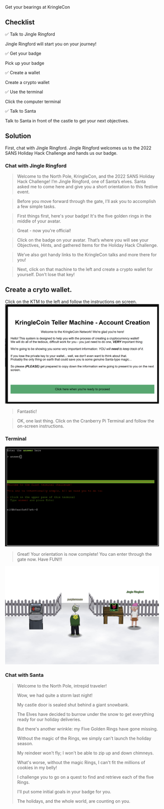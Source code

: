 Get your bearings at KringleCon

## Checklist
✅ Talk to Jingle Ringford

Jingle Ringford will start you on your journey!

✅ Get your badge

Pick up your badge

✅ Create a wallet

Create a crypto wallet

✅ Use the terminal

Click the computer terminal

✅ Talk to Santa

Talk to Santa in front of the castle to get your next objectives.

## Solution
First, chat with Jingle Ringford. Jingle Ringford welcomes us to the 2022 SANS Holiday Hack Challenge and hands us our badge.


### Chat with Jingle Ringford
> Welcome to the North Pole, KringleCon, and the 2022 SANS Holiday Hack Challenge! I’m Jingle Ringford, one of Santa’s elves.
Santa asked me to come here and give you a short orientation to this festive event.

>Before you move forward through the gate, I’ll ask you to accomplish a few simple tasks.

>First things first, here's your badge! It's the five golden rings in the middle of your avatar.

>Great - now you're official!

>Click on the badge on your avatar. That’s where you will see your Objectives, Hints, and gathered Items for the Holiday Hack Challenge.

>We’ve also got handy links to the KringleCon talks and more there for you!

>Next, click on that machine to the left and create a crypto wallet for yourself. Don't lose that key!

## Create a cryto wallet.
Click on the KTM to the left and follow the instructions on screen.
![KTM](images/orientation/KTM.png)

> Fantastic!

>OK, one last thing. Click on the Cranberry Pi Terminal and follow the on-screen instructions.

### Terminal
![terminal](images/orientation/terminal.png)

> Great! Your orientation is now complete! You can enter through the gate now. Have FUN!!!

![orientation](images/orientation/orientation.png)

### Chat with Santa
>Welcome to the North Pole, intrepid traveler!
>
>Wow, we had quite a storm last night!
>
>My castle door is sealed shut behind a giant snowbank.
>
>The Elves have decided to burrow under the snow to get everything ready for our holiday deliveries.
>
>But there's another wrinkle: my Five Golden Rings have gone missing.
>
>Without the magic of the Rings, we simply can't launch the holiday season.
>
>My reindeer won't fly; I won't be able to zip up and down chimneys.
>
>What's worse, without the magic Rings, I can't fit the millions of cookies in my belly!
>
>I challenge you to go on a quest to find and retrieve each of the five Rings.
>
>I'll put some initial goals in your badge for you.
>
>The holidays, and the whole world, are counting on you.